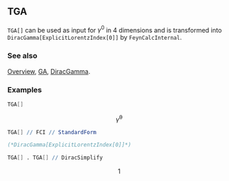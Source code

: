 ## TGA

`TGA[]`  can be used as input for $\gamma^0$ in $4$ dimensions and is transformed into `DiracGamma[ExplicitLorentzIndex[0]]` by `FeynCalcInternal`.

### See also

[Overview](Extra/FeynCalc.md), [GA](GA.md), [DiracGamma](DiracGamma.md).

### Examples

```mathematica
TGA[]
```

$$\bar{\gamma }^0$$

```mathematica
TGA[] // FCI // StandardForm

(*DiracGamma[ExplicitLorentzIndex[0]]*)
```

```mathematica
TGA[] . TGA[] // DiracSimplify
```

$$1$$
